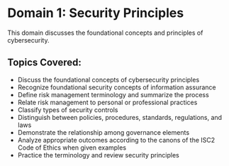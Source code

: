 # Domain 1: Security Principles

This domain discusses the foundational concepts and principles of cybersecurity.

## Topics Covered:

- Discuss the foundational concepts of cybersecurity principles
- Recognize foundational security concepts of information assurance
- Define risk management terminology and summarize the process
- Relate risk management to personal or professional practices
- Classify types of security controls
- Distinguish between policies, procedures, standards, regulations, and laws
- Demonstrate the relationship among governance elements
- Analyze appropriate outcomes according to the canons of the ISC2 Code of Ethics when given examples
- Practice the terminology and review security principles
